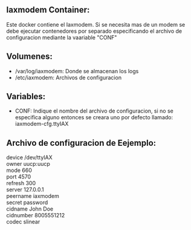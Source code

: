 ## Iaxmodem Container:

Este docker contiene el Iaxmodem. Si se necesita mas de un modem se debe ejecutar contenedores por separado especificando el archivo de configuracion mediante la vaariable "CONF"


## Volumenes:

* /var/log/iaxmodem: Donde se almacenan los logs
* /etc/iaxmodem: Archivos de configuracion 

## Variables:

* CONF: Indique el nombre del archivo de configuracion, si no se especifica alguno entonces se creara uno por defecto llamado: iaxmodem-cfg.ttyIAX


## Archivo de configuracion de Eejemplo:

device		/dev/ttyIAX <br>
owner		uucp:uucp <br>
mode		660 <br>
port		4570 <br>
refresh		300 <br>
server		127.0.0.1 <br>
peername	iaxmodem <br>
secret		password <br>
cidname		John Doe <br>
cidnumber	8005551212 <br>
codec		slinear <br>


